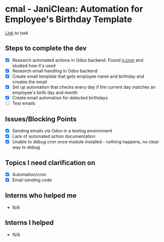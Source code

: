 # cmal - JaniClean: Automation for Employee's Birthday Template
[Link](https://www.odoo.com/web#id=3361698&cids=3&menu_id=4720&action=4665&active_id=3361672&model=project.task&view_type=form) to task

## Steps to complete the dev
- [X] Research automated actions in Odoo backend. Found [ir.cron](https://github.com/odoo/odoo/blob/16.0/odoo/addons/base/models/ir_cron.py) and studied how it's used
- [X] Research email handling in Odoo backend
- [X] Create email template that gets employee name and birthday and creates the email
- [X] Set up automation that checks every day if the current day matches an employee's birth day and month
- [X] Create email automation for detected birthdays
- [ ] Test emails

## Issues/Blocking Points
- [X] Sending emails via Odoo in a testing environment
- [X] Lack of automated action documentation
- [X] Unable to debug cron once module installed - nothing happens, no clear way to debug

## Topics I need clarification on
- [X] Automation/cron
- [X] Email sending code
      
## Interns who helped me
- N/A

## Interns I helped
- N/A
